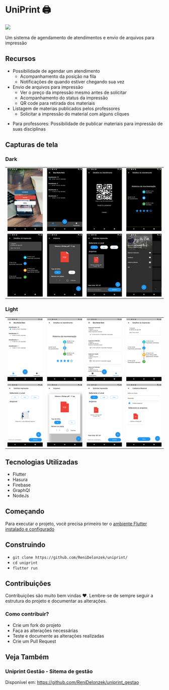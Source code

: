 # UniPrint 🖨 

<img src="https://img.shields.io/github/license/ReniDelonzek/uniprint">

Um sistema de agendamento de atendimentos e envio de arquivos para impressão

## Recursos

- Possibilidade de agendar um atendimento
  - Acompanhamento da posição na fila
  - Notificações de quando estiver chegando sua vez
- Envio de arquivos para impressão
  - Ver o preço da impressão mesmo antes de solicitar
  - Acompanhamento do status da impressão
  - QR code para retirada dos materiais
- Listagem de materias publicados pelos professores
  - Solicitar a impressão do material com alguns cliques
* Para professores: Possibilidade de publicar materiais para impressão de suas disciplinas

## Capturas de tela

### Dark

 <table>
  <tr> 
    <td><img src="https://github.com/ReniDelonzek/uniprint/blob/master/capturas_tela/Screenshot_1599450540.png" width="280px" /></td>
    <td><img src="https://github.com/ReniDelonzek/uniprint/blob/master/capturas_tela/Screenshot_1599450423.png" width="280px" /></td>
    <td><img src="https://github.com/ReniDelonzek/uniprint/blob/master/capturas_tela/Screenshot_1599450431.png" width="280px" /></td>
    <td><img src="https://github.com/ReniDelonzek/uniprint/blob/master/capturas_tela/Screenshot_1599451196.png" width="280px" /></td>
    
  <tr>
    <td><img src="https://github.com/ReniDelonzek/uniprint/blob/master/capturas_tela/Screenshot_1599450437.png" width="280px" /></td>
    <td><img src="https://github.com/ReniDelonzek/uniprint/blob/master/capturas_tela/Screenshot_1599450455.png" width="280px" /></td>
    <td><img src="https://github.com/ReniDelonzek/uniprint/blob/master/capturas_tela/Screenshot_1599450460.png" width="280px" /></td>
    <td><img src="https://github.com/ReniDelonzek/uniprint/blob/master/capturas_tela/Screenshot_1599450464.png" width="280px" /></td>
    
    
  </tr>
</table>

### Light

 <table>
  <tr> 
    <td><img src="https://github.com/ReniDelonzek/uniprint/blob/master/capturas_tela/Screenshot_1599450657.png" width="280px" /></td>
    <td><img src="https://github.com/ReniDelonzek/uniprint/blob/master/capturas_tela/Screenshot_1599450661.png" width="280px" /></td>
    <td><img src="https://github.com/ReniDelonzek/uniprint/blob/master/capturas_tela/Screenshot_1599450672.png" width="280px" /></td>
    <td><img src="https://github.com/ReniDelonzek/uniprint/blob/master/capturas_tela/Screenshot_1599450674.png" width="280px" /></td>
  <tr>
    <td><img src="https://github.com/ReniDelonzek/uniprint/blob/master/capturas_tela/Screenshot_1599450687.png" width="280px" /></td>
    <td><img src="https://github.com/ReniDelonzek/uniprint/blob/master/capturas_tela/Screenshot_1599450698.png" width="280px" /></td>
    <td><img src="https://github.com/ReniDelonzek/uniprint/blob/master/capturas_tela/Screenshot_1599450708.png" width="280px" /></td>
    <td><img src="https://github.com/ReniDelonzek/uniprint/blob/master/capturas_tela/Screenshot_1599450742.png" width="280px" /></td>
  </tr>
</table>

## Tecnologias Utilizadas

- Flutter
- Hasura
- Firebase
- GraphQl
- NodeJs


## Começando

Para executar o projeto, você precisa primeiro ter o <a href="https://flutter.dev/docs/get-started/install">ambiente Flutter instalado e configurado</a>

## Construindo

- `git clone https://github.com/ReniDelonzek/uniprint/`
- `cd uniprint`
- `flutter run`

## Contribuições

Contribuições são muito bem vindas ❤. Lembre-se de sempre seguir a estrutura do projeto e documentar as alterações.

### Como contribuir?

- Crie um fork do projeto
- Faça as alterações necessárias
- Teste e documente as alterações realizadas
- Crie um Pull Request

## Veja Também

### Uniprint Gestão - Sitema de gestão
Disponível em: https://github.com/ReniDelonzek/uniprint_gestao
